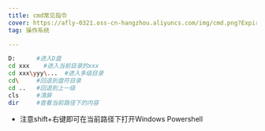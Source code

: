 ```yaml
---
title: cmd常见指令
cover: https://afly-0321.oss-cn-hangzhou.aliyuncs.com/img/cmd.png?Expires=1692241898&OSSAccessKeyId=TMP.3KgQyc4Fvo2ge34wd2gseCB6mXyBRG87bKMwdWY4jgGPuNxKeJvf6QmLaSSUzGwj7iGuy9negxsfE2Yx14NUs89JDeJrTq&Signature=bHQzEsNvqNOyi1nXuQ1PM1GX20k%3D
tag: 操作系统

---
```


```bash
D:      #进入D盘
cd xxx    #进入当前目录的xxx
cd xxx\yyy\...  #进入多级目录
cd\     #回退到盘符目录
cd ..   #回退到上一级
cls     #清屏
dir     #查看当前路径下的内容
```

- 注意shift+右键即可在当前路径下打开Windows Powershell

